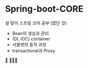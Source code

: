# Spring-boot-CORE
설 맞이 스프링 코어 공부 (였던 것)

- Bean의 생성과 관리
- (DI, IOC) container
- 서블렛의 동작 과정
- transactional과 Proxy


👷 🚧🚧🚧
